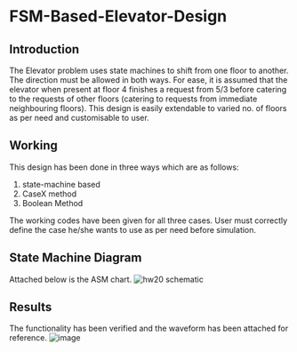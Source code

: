 # FSM-Based-Elevator-Design

## Introduction
The Elevator problem uses state machines to shift from one floor to another. The direction must be allowed in both ways. For ease, it is assumed that the elevator when present at floor 4 finishes a request from 5/3 before catering to the requests of other floors (catering to requests from immediate neighbouring floors). This design is easily extendable to varied no. of floors as per need and customisable to user.

## Working
This design has been done in three ways which are as follows:
1) state-machine based
2) CaseX method
3) Boolean Method

The working codes have been given for all three cases. User must correctly define the case he/she wants to use as per need before simulation.

## State Machine Diagram
Attached below is the ASM chart.
![hw20 schematic](https://github.com/user-attachments/assets/c60cee4e-da46-43f2-9a01-7c1c746535bd)

## Results
The functionality has been verified and the waveform has been attached for reference.
![image](https://github.com/user-attachments/assets/b1842d9d-c3c0-48d8-91d7-bc51c5726c5b)

